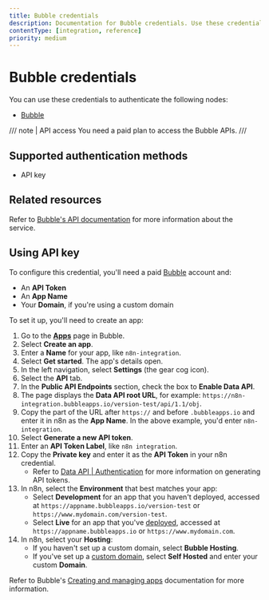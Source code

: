 ```yaml
---
title: Bubble credentials
description: Documentation for Bubble credentials. Use these credentials to authenticate Bubble in n8n, a workflow automation platform.
contentType: [integration, reference]
priority: medium
---
```


# Bubble credentials

You can use these credentials to authenticate the following nodes:

- [Bubble](/integrations/builtin/app-nodes/n8n-nodes-base.bubble.md)

/// note | API access
You need a paid plan to access the Bubble APIs.
///

## Supported authentication methods

- API key

## Related resources

Refer to [Bubble's API documentation](https://manual.bubble.io/help-guides/integrations/api) for more information about the service.

## Using API key

To configure this credential, you'll need a paid [Bubble](https://bubble.io) account and:

- An **API Token**
- An **App Name**
- Your **Domain**, if you're using a custom domain

To set it up, you'll need to create an app:

1. Go to the [**Apps**](https://bubble.io/home/apps) page in Bubble.
1. Select **Create an app**.
1. Enter a **Name** for your app, like `n8n-integration`.
1. Select **Get started**. The app's details open.
1. In the left navigation, select **Settings** (the gear cog icon).
1. Select the **API** tab.
1. In the **Public API Endpoints** section, check the box to **Enable Data API**.
1. The page displays the **Data API root URL**, for example: `https://n8n-integration.bubbleapps.io/version-test/api/1.1/obj`.
1. Copy the part of the URL after `https://` and before `.bubbleapps.io` and enter it in n8n as the **App Name**. In the above example, you'd enter `n8n-integration`.
1. Select **Generate a new API token**.
8. Enter an **API Token Label**, like `n8n integration`.
1. Copy the **Private key** and enter it as the **API Token** in your n8n credential.
    - Refer to [Data API | Authentication](https://manual.bubble.io/core-resources/api/the-bubble-api/the-data-api/authentication) for more information on generating API tokens.
1. In n8n, select the **Environment** that best matches your app:
    - Select **Development** for an app that you haven't deployed, accessed at `https://appname.bubbleapps.io/version-test` or `https://www.mydomain.com/version-test`.
    - Select **Live** for an app that you've [deployed](https://manual.bubble.io/help-guides/getting-started/navigating-the-bubble-editor/deploying-your-app), accessed at `https://appname.bubbleapps.io` or `https://www.mydomain.com`.
1. In n8n, select your **Hosting**:
    - If you haven't set up a custom domain, select **Bubble Hosting**.
    - If you've set up a [custom domain](https://manual.bubble.io/help-guides/getting-started/navigating-the-bubble-editor/tabs-and-sections/settings-tab/custom-domain-and-dns), select **Self Hosted** and enter your custom **Domain**.

Refer to Bubble's [Creating and managing apps](https://manual.bubble.io/help-guides/getting-started/creating-and-managing-apps) documentation for more information.
